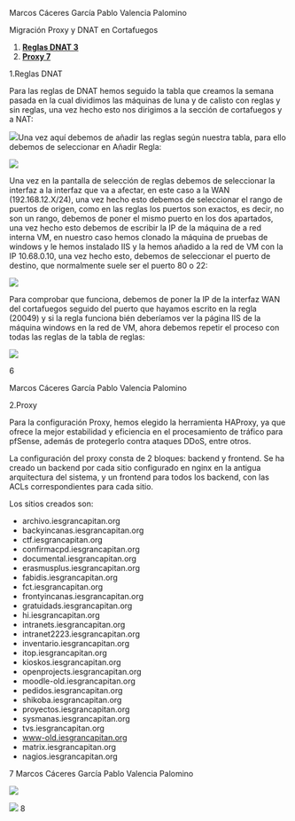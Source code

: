 ﻿Marcos Cáceres García Pablo Valencia Palomino

Migración Proxy y DNAT en Cortafuegos

1. [**Reglas DNAT 3**](#_page2_x72.00_y72.00)
1. [**Proxy 7**](#_page6_x72.00_y72.00)

<a name="_page2_x72.00_y72.00"></a>1.Reglas DNAT

Para las reglas de DNAT hemos seguido la tabla que creamos la semana pasada en la cual dividimos las máquinas de luna y de calisto con reglas y sin reglas, una vez hecho esto nos dirigimos a la sección de cortafuegos y a NAT:

![](Aspose.Words.9dc2ad4b-d47c-4e19-9b01-fbdda4514d4b.001.jpeg)Una vez aquí debemos de añadir las reglas según nuestra tabla, para ello debemos de seleccionar en Añadir Regla:

![](Aspose.Words.9dc2ad4b-d47c-4e19-9b01-fbdda4514d4b.002.jpeg)

Una vez en la pantalla de selección de reglas debemos de seleccionar la interfaz a la interfaz que va a afectar, en este caso a la WAN (192.168.12.X/24), una vez hecho esto debemos de seleccionar el rango de puertos de origen, como en las reglas los puertos son exactos, es decir, no son un rango, debemos de poner el mismo puerto en los dos apartados, una vez hecho esto debemos de escribir la IP de la máquina de a red interna VM, en nuestro caso hemos clonado la máquina de pruebas de windows y le hemos instalado IIS y la hemos añadido a la red de VM con la IP 10.68.0.10, una vez hecho esto, debemos de seleccionar el puerto de destino, que normalmente suele ser el puerto 80 o 22:

![](Aspose.Words.9dc2ad4b-d47c-4e19-9b01-fbdda4514d4b.003.jpeg)

Para comprobar que funciona, debemos de poner la IP de la interfaz WAN del cortafuegos seguido del puerto que hayamos escrito en la regla (20049) y si la regla funciona bién deberíamos ver la página IIS de la máquina windows en la red de VM, ahora debemos repetir el proceso con todas las reglas de la tabla de reglas:

![](Aspose.Words.9dc2ad4b-d47c-4e19-9b01-fbdda4514d4b.004.jpeg)

6

Marcos Cáceres García Pablo Valencia Palomino

<a name="_page6_x72.00_y72.00"></a>2.Proxy

Para la configuración Proxy, hemos elegido la herramienta HAProxy, ya que ofrece la mejor estabilidad y eficiencia en el procesamiento de tráfico para pfSense, además de protegerlo contra ataques DDoS, entre otros.

La configuración del proxy consta de 2 bloques: backend y frontend. Se ha creado un backend por cada sitio configurado en nginx en la antigua arquitectura del sistema, y un frontend para todos los backend, con las ACLs correspondientes para cada sitio.

Los sitios creados son:

- archivo.iesgrancapitan.org
- backyincanas.iesgrancapitan.org
- ctf.iesgrancapitan.org
- confirmacpd.iesgrancapitan.org
- documental.iesgrancapitan.org
- erasmusplus.iesgrancapitan.org
- fabidis.iesgrancapitan.org
- fct.iesgrancapitan.org
- frontyincanas.iesgrancapitan.org
- gratuidads.iesgrancapitan.org
- hi.iesgrancapitan.org
- intranets.iesgrancapitan.org
- intranet2223.iesgrancapitan.org
- inventario.iesgrancapitan.org
- itop.iesgrancapitan.org
- kioskos.iesgrancapitan.org
- openprojects.iesgrancapitan.org
- moodle-old.iesgrancapitan.org
- pedidos.iesgrancapitan.org
- shikoba.iesgrancapitan.org
- proyectos.iesgrancapitan.org
- sysmanas.iesgrancapitan.org
- tvs.iesgrancapitan.org
- www-old.iesgrancapitan.org
- matrix.iesgrancapitan.org
- nagios.iesgrancapitan.org

7
Marcos Cáceres García Pablo Valencia Palomino

![](Aspose.Words.9dc2ad4b-d47c-4e19-9b01-fbdda4514d4b.005.jpeg)

![](Aspose.Words.9dc2ad4b-d47c-4e19-9b01-fbdda4514d4b.006.jpeg)
8
